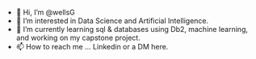 - 👋 Hi, I’m @wellsG
- 👀 I’m interested in Data Science and Artificial Intelligence.
- 🌱 I’m currently learning sql & databases using Db2, machine learning, and working on my capstone project.
- 📫 How to reach me ... Linkedin or a DM here.

<!---
wellsG/wellsG is a ✨ special ✨ repository because its `README.md` (this file) appears on your GitHub profile.
You can click the Preview link to take a look at your changes.
--->
